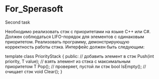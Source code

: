 # For_Sperasoft
Second task

Необходимо реализовать стэк с приоритетами на языке C++ или C#.
Должен соблюдаться LIFO-порядок для элементов с одинаковым приоритетом.
Реализовать программу, демонстрирующую корректность работы стэка.
Интерфейс должен быть следующим:

template <class T>
class PriorityStack
{
public:
  // добавить элемент в стэк
  Push(int priority, T value);
  // взять элемент из стэка с максимальным приоритетом
  T Pop();
  // проверяет, пустой ли стэк
  bool IsEmpty();
  // очищает стэк
  void Clear();
}
